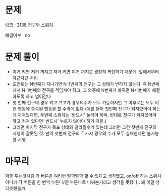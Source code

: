# 문제
링크 : [2138 전구와 스위치](https://www.acmicpc.net/problem/2138)

해결여부 : no

# 문제 풀이
- 이거 켜면 저거 꺼지고 저거 키면 이거 꺼지고 굉장히 복잡하기 때문에, 앞에서부터 차근차근 처리
- 포인트는 N번째가 지나가면 N-1번째의 전구는 그 상태가 변하지 않는다. 즉 N번째에서 N-1번째의 전구를 책임져야 하고, 그 와중에 N번째가 바뀌면 N+1번째가 해결하도록 하고 넘어간다
- 첫 번째 전구의 경우 켜고 끄고가 경우의수가 모두 가능하지만 그 이후로는 모두 이전 행동에 종속된 행동을 할 수밖에 없다 (예를 들어 첫번째 전구가 켜져있어야 하는데 꺼져있다면, 두번째 스위치는 '반드시' 눌러야 하며, 반대로 전구가 켜져있어야 하고 커져 있다면 '반드시' 누르지 않아야 하기 때문.)
- 그러면 마지막 전구가 목표 상태와 달라질수가 있는데 그러면 그건 첫번째 전구의 시행이 잘못된 것. 만약 첫번째 전구의 두가지 경우의 수가 모두 실패한다면 불가능한 시행.

# 마무리
퍼즐 푸는것처럼 각 버튼을 여러번 딸깍딸깍 할 수 있다고 생각했고, on/off 하는 스위치이니까 각 버튼을 한 번씩 누른다/안 누른다로 나뉘는거라고 생각을 못했다.. 왜 이걸 생각못했을까